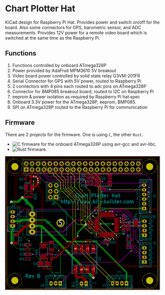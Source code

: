 # Chart Plotter Hat
KiCad design for Raspberry Pi Hat. Provides power and switch on/off for the
board. Also some connectors for GPS, barometric sensor, and ADC
measurements. Provides 12V power for a remote video board which is
switched at the same time as the Raspberry Pi.

## Functions

1. Functions controlled by onboard ATmega328P
2. Power provided by AdaFruit MPM3610 5V breakout
3. Video board power controlled by solid state relay G3VM-201FR
4. Serial Connector for GPS with 5V power, routed to Raspberry Pi
5. 2 connectors with 4 pins each routed to adc pins on ATmega328P
6. Connector for BMP085 breakout board, routed to I2C on Raspberry Pi
7. eeprom & power isolation as required by Raspberry Pi hat spec
8. Onboard 3.3V power for the ATmega328P, eeprom, BMP085.
9. SPI on ATmega328P routed to the Raspberry Pi for communication

## Firmware
There are 2 projects for the firmware. One is using `C`, the other `Rust`.
 - ![C firmware](https://github.com/gpgreen/power-monitor) for the
onboard ATmega328P using avr-gcc and avr-libc.
 - ![Rust firmware](https://github.com/gpgreen/power-monitor-rust).

![Board](board.png)
